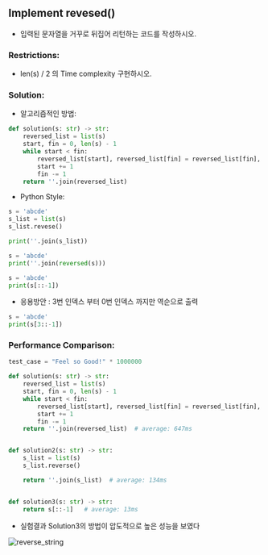 ## Implement revesed()
* 입력된 문자열을 거꾸로 뒤집어 리턴하는 코드를 작성하시오.

### Restrictions:
* len(s) / 2 의 Time complexity 구현하시오.


### Solution:

* 알고리즘적인 방법:
```python
def solution(s: str) -> str:                                                                                
    reversed_list = list(s)                                                                                 
    start, fin = 0, len(s) - 1                                                                              
    while start < fin:                                                                                      
        reversed_list[start], reversed_list[fin] = reversed_list[fin], reversed_list[start]                 
        start += 1                                                                                          
        fin -= 1                                                                                            
    return ''.join(reversed_list)                                                                           
```

* Python Style:

```python
s = 'abcde'
s_list = list(s)
s_list.revese()

print(''.join(s_list))
```

```python
s = 'abcde'
print(''.join(reversed(s)))
```

```python
s = 'abcde'
print(s[::-1])
```

* 응용방안 : 3번 인덱스 부터 0번 인덱스 까지만 역순으로 출력

```python
s = 'abcde'
print(s[3::-1])
```

### Performance Comparison:

```python
test_case = "Feel so Good!" * 1000000
```


```python
def solution(s: str) -> str:
    reversed_list = list(s)
    start, fin = 0, len(s) - 1
    while start < fin:
        reversed_list[start], reversed_list[fin] = reversed_list[fin], reversed_list[start]
        start += 1
        fin -= 1
    return ''.join(reversed_list)  # average: 647ms


def solution2(s: str) -> str:
    s_list = list(s)
    s_list.reverse()

    return ''.join(s_list)  # average: 134ms


def solution3(s: str) -> str:
    return s[::-1]   # average: 13ms
```

* 실험결과 Solution3의 방법이 압도적으로 높은 성능을 보였다

![reverse_string](https://user-images.githubusercontent.com/41291493/123187683-92be4e00-d4d5-11eb-9c16-f93c7ce1cabe.png)



